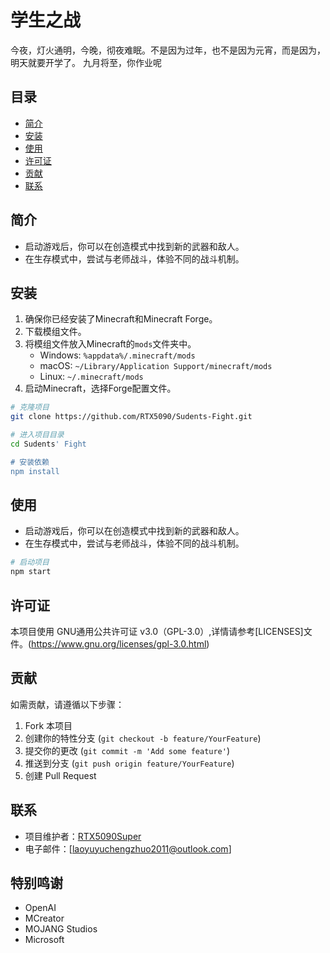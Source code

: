 # 学生之战

今夜，灯火通明，今晚，彻夜难眠。不是因为过年，也不是因为元宵，而是因为，明天就要开学了。
九月将至，你作业呢


## 目录

- [简介](#简介)
- [安装](#安装)
- [使用](#使用)
- [许可证](#许可证)
- [贡献](#贡献)
- [联系](#联系)


## 简介

- 启动游戏后，你可以在创造模式中找到新的武器和敌人。
- 在生存模式中，尝试与老师战斗，体验不同的战斗机制。


## 安装

1. 确保你已经安装了Minecraft和Minecraft Forge。
2. 下载模组文件。
3. 将模组文件放入Minecraft的`mods`文件夹中。
   - Windows: `%appdata%/.minecraft/mods`
   - macOS: `~/Library/Application Support/minecraft/mods`
   - Linux: `~/.minecraft/mods`
4. 启动Minecraft，选择Forge配置文件。


```bash
# 克隆项目
git clone https://github.com/RTX5090/Sudents-Fight.git

# 进入项目目录
cd Sudents' Fight

# 安装依赖
npm install
```

## 使用

- 启动游戏后，你可以在创造模式中找到新的武器和敌人。
- 在生存模式中，尝试与老师战斗，体验不同的战斗机制。

```bash
# 启动项目
npm start
```

## 许可证

本项目使用 GNU通用公共许可证 v3.0（GPL-3.0）,详情请参考[LICENSES]文件。(https://www.gnu.org/licenses/gpl-3.0.html)

## 贡献

如需贡献，请遵循以下步骤：
1. Fork 本项目
2. 创建你的特性分支 (`git checkout -b feature/YourFeature`)
3. 提交你的更改 (`git commit -m 'Add some feature'`)
4. 推送到分支 (`git push origin feature/YourFeature`)
5. 创建 Pull Request

## 联系

- 项目维护者：[RTX5090Super](https://github.com/RTX5090Super)
- 电子邮件：[laoyuyuchengzhuo2011@outlook.com]
## 特别鸣谢
   - OpenAI
   - MCreator
   - MOJANG Studios
   - Microsoft

